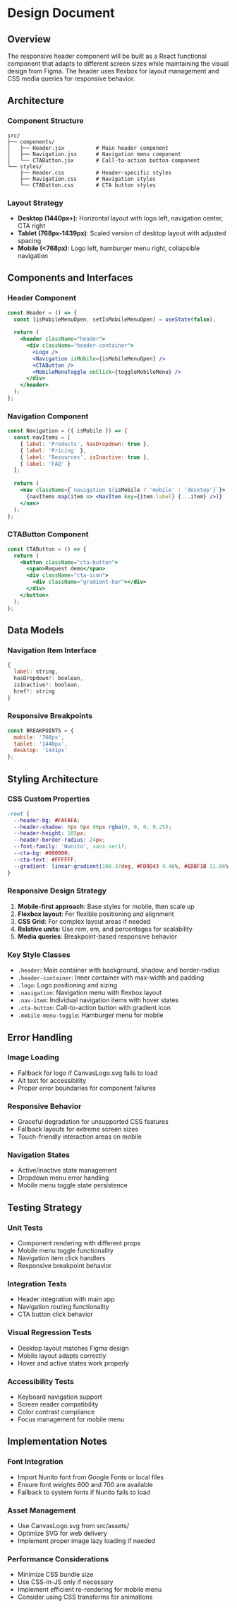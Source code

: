 # Design Document

## Overview

The responsive header component will be built as a React functional component that adapts to different screen sizes while maintaining the visual design from Figma. The header uses flexbox for layout management and CSS media queries for responsive behavior.

## Architecture

### Component Structure
```
src/
├── components/
│   ├── Header.jsx          # Main header component
│   ├── Navigation.jsx      # Navigation menu component
│   └── CTAButton.jsx       # Call-to-action button component
└── styles/
    ├── Header.css          # Header-specific styles
    ├── Navigation.css      # Navigation styles
    └── CTAButton.css       # CTA button styles
```

### Layout Strategy
- **Desktop (1440px+)**: Horizontal layout with logo left, navigation center, CTA right
- **Tablet (768px-1439px)**: Scaled version of desktop layout with adjusted spacing
- **Mobile (<768px)**: Logo left, hamburger menu right, collapsible navigation

## Components and Interfaces

### Header Component
```jsx
const Header = () => {
  const [isMobileMenuOpen, setIsMobileMenuOpen] = useState(false);
  
  return (
    <header className="header">
      <div className="header-container">
        <Logo />
        <Navigation isMobile={isMobileMenuOpen} />
        <CTAButton />
        <MobileMenuToggle onClick={toggleMobileMenu} />
      </div>
    </header>
  );
};
```

### Navigation Component
```jsx
const Navigation = ({ isMobile }) => {
  const navItems = [
    { label: 'Products', hasDropdown: true },
    { label: 'Pricing' },
    { label: 'Resources', isInactive: true },
    { label: 'FAQ' }
  ];
  
  return (
    <nav className={`navigation ${isMobile ? 'mobile' : 'desktop'}`}>
      {navItems.map(item => <NavItem key={item.label} {...item} />)}
    </nav>
  );
};
```

### CTAButton Component
```jsx
const CTAButton = () => {
  return (
    <button className="cta-button">
      <span>Request demo</span>
      <div className="cta-icon">
        <div className="gradient-bar"></div>
      </div>
    </button>
  );
};
```

## Data Models

### Navigation Item Interface
```javascript
{
  label: string,
  hasDropdown?: boolean,
  isInactive?: boolean,
  href?: string
}
```

### Responsive Breakpoints
```javascript
const BREAKPOINTS = {
  mobile: '768px',
  tablet: '1440px',
  desktop: '1441px'
};
```

## Styling Architecture

### CSS Custom Properties
```css
:root {
  --header-bg: #FAFAFA;
  --header-shadow: 0px 0px 86px rgba(0, 0, 0, 0.25);
  --header-height: 105px;
  --header-border-radius: 24px;
  --font-family: 'Nunito', sans-serif;
  --cta-bg: #000000;
  --cta-text: #FFFFFF;
  --gradient: linear-gradient(108.37deg, #FD9D43 4.46%, #EDBF1B 31.06%, #3FD1CC 62.02%, #5B5FD1 97.33%);
}
```

### Responsive Design Strategy
1. **Mobile-first approach**: Base styles for mobile, then scale up
2. **Flexbox layout**: For flexible positioning and alignment
3. **CSS Grid**: For complex layout areas if needed
4. **Relative units**: Use rem, em, and percentages for scalability
5. **Media queries**: Breakpoint-based responsive behavior

### Key Style Classes
- `.header`: Main container with background, shadow, and border-radius
- `.header-container`: Inner container with max-width and padding
- `.logo`: Logo positioning and sizing
- `.navigation`: Navigation menu with flexbox layout
- `.nav-item`: Individual navigation items with hover states
- `.cta-button`: Call-to-action button with gradient icon
- `.mobile-menu-toggle`: Hamburger menu for mobile

## Error Handling

### Image Loading
- Fallback for logo if CanvasLogo.svg fails to load
- Alt text for accessibility
- Proper error boundaries for component failures

### Responsive Behavior
- Graceful degradation for unsupported CSS features
- Fallback layouts for extreme screen sizes
- Touch-friendly interaction areas on mobile

### Navigation States
- Active/inactive state management
- Dropdown menu error handling
- Mobile menu toggle state persistence

## Testing Strategy

### Unit Tests
- Component rendering with different props
- Mobile menu toggle functionality
- Navigation item click handlers
- Responsive breakpoint behavior

### Integration Tests
- Header integration with main app
- Navigation routing functionality
- CTA button click behavior

### Visual Regression Tests
- Desktop layout matches Figma design
- Mobile layout adapts correctly
- Hover and active states work properly

### Accessibility Tests
- Keyboard navigation support
- Screen reader compatibility
- Color contrast compliance
- Focus management for mobile menu

## Implementation Notes

### Font Integration
- Import Nunito font from Google Fonts or local files
- Ensure font weights 600 and 700 are available
- Fallback to system fonts if Nunito fails to load

### Asset Management
- Use CanvasLogo.svg from src/assets/
- Optimize SVG for web delivery
- Implement proper image lazy loading if needed

### Performance Considerations
- Minimize CSS bundle size
- Use CSS-in-JS only if necessary
- Implement efficient re-rendering for mobile menu
- Consider using CSS transforms for animations